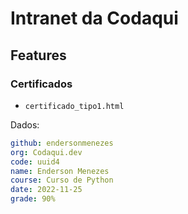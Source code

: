 # Intranet da Codaqui

## Features

### Certificados

- `certificado_tipo1.html`

Dados:
```yaml
github: endersonmenezes
org: Codaqui.dev
code: uuid4
name: Enderson Menezes
course: Curso de Python
date: 2022-11-25
grade: 90%
```